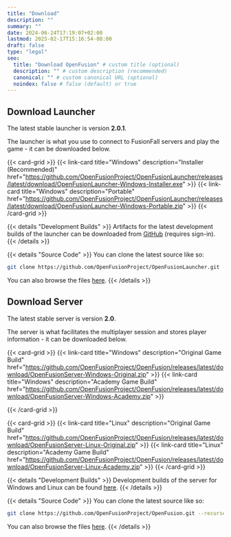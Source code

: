 ```yaml
---
title: "Download"
description: ""
summary: ""
date: 2024-06-24T17:19:07+02:00
lastmod: 2025-02-17T15:16:54-08:00
draft: false
type: "legal"
seo:
  title: "Download OpenFusion" # custom title (optional)
  description: "" # custom description (recommended)
  canonical: "" # custom canonical URL (optional)
  noindex: false # false (default) or true
---
```


## Download Launcher

The latest stable launcher is version **2.0.1**.

The launcher is what you use to connect to FusionFall servers and play the game - it can be downloaded below.

{{< card-grid >}}
{{< link-card title="Windows"  description="Installer (Recommended)" href="https://github.com/OpenFusionProject/OpenFusionLauncher/releases/latest/download/OpenFusionLauncher-Windows-Installer.exe" >}}
{{< link-card title="Windows" description="Portable" href="https://github.com/OpenFusionProject/OpenFusionLauncher/releases/latest/download/OpenFusionLauncher-Windows-Portable.zip" >}}
{{< /card-grid >}}

{{< details "Development Builds" >}}
Artifacts for the latest development builds of the launcher can be downloaded from [GitHub](https://github.com/OpenFusionProject/OpenFusionLauncher/actions) (requires sign-in).
{{< /details >}}

{{< details "Source Code" >}}
You can clone the latest source like so:
```bash
git clone https://github.com/OpenFusionProject/OpenFusionLauncher.git --recurse-submodules
```
You can also browse the files [here](https://github.com/OpenFusionProject/OpenFusionLauncher).
{{< /details >}}

## Download Server

The latest stable server is version **2.0**.

The server is what facilitates the multiplayer session and stores player information - it can be downloaded below.

{{< card-grid >}}
{{< link-card title="Windows" description="Original Game Build" href="https://github.com/OpenFusionProject/OpenFusion/releases/latest/download/OpenFusionServer-Windows-Original.zip" >}}
{{< link-card title="Windows" description="Academy Game Build" href="https://github.com/OpenFusionProject/OpenFusion/releases/latest/download/OpenFusionServer-Windows-Academy.zip" >}}

{{< /card-grid >}}

{{< card-grid >}}
{{< link-card title="Linux" description="Original Game Build" href="https://github.com/OpenFusionProject/OpenFusion/releases/latest/download/OpenFusionServer-Linux-Original.zip" >}}
{{< link-card title="Linux" description="Academy Game Build" href="https://github.com/OpenFusionProject/OpenFusion/releases/latest/download/OpenFusionServer-Linux-Academy.zip" >}}
{{< /card-grid >}}

{{< details "Development Builds" >}}
Development builds of the server for Windows and Linux can be found [here](https://cdn.dexlabs.systems/of-builds/).
{{< /details >}}

{{< details "Source Code" >}}
You can clone the latest source like so:
```bash
git clone https://github.com/OpenFusionProject/OpenFusion.git --recurse-submodules
```
You can also browse the files [here](https://github.com/OpenFusionProject/OpenFusion).
{{< /details >}}

<br/>
